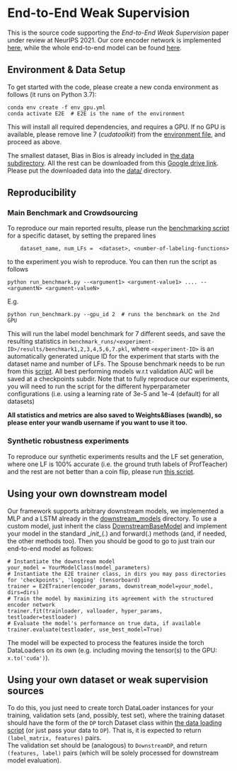 # End-to-End Weak Supervision

This is the source code supporting the *End-to-End Weak Supervision* paper under review at NeurIPS 2021.
Our core encoder network is implemented [here](encoder_network.py), while the whole end-to-end model 
 can be found [here](end_to_end_ws_model.py).

## Environment & Data Setup

To get started with the code, please create a new conda environment as follows (it runs on Python 3.7):

    conda env create -f env_gpu.yml 
    conda activate E2E  # E2E is the name of the environment
    
This will install all required dependencies, and requires a GPU. If no GPU is available, please 
remove line 7 (*cudatoolkit*) from the [environment file](env_gpu.yml), and proceed as above.

The smallest dataset, Bias in Bios is already included in [the data subdirectory](data/).
All the rest can be downloaded from this [Google drive link](https://drive.google.com/drive/folders/1v7IzA3Ab5zDEsRpLBWmJnXo5841tSOlh?usp=sharing).
Please put the downloaded data into the [data/](data) directory.

## Reproducibility

### Main Benchmark and Crowdsourcing
To reproduce our main reported results, please run the [benchmarking script](run_benchmark.py) for a specific dataset, by setting the prepared lines

        dataset_name, num_LFs =  <dataset>, <number-of-labeling-functions>      

to the experiment you wish to reproduce.
You can then run the script as follows

    python run_benchmark.py --<argument1> <argument-value1> .... --<argumentN> <argument-valueN>
E.g.

    python run_benchmark.py --gpu_id 2  # runs the benchmark on the 2nd GPU

This will run the label model benchmark for 7 different seeds, and save the resulting statistics
in ``benchmark_runs/<experiment-ID>/results/benchmark1,2,3,4,5,6,7.pkl``, where ``<experiment-ID>`` is an
 automatically generated unique ID for the experiment that starts with the dataset name and number of LFs. 
The Spouse benchmark needs to be run from this [script](run_benchmark_spouses.py).
All best performing models w.r.t validation AUC will be saved at a checkpoints subdir.
Note that to fully reproduce our experiments, you will need to run the script
for the different hyperparameter configurations (i.e. using a learning rate of 3e-5 and 1e-4 (default) for all datasets)
 
**All statistics and metrics are also saved to Weights&Biases (wandb), so please enter your wandb username
if you want to use it too.**

### Synthetic robustness experiments
 
To reproduce our synthetic experiments results and the LF set generation, where one LF is 100% accurate (i.e. the ground truth labels
of ProfTeacher) and the rest are not better than a coin flip, please run [this script](run_robustness_exps.py).


## Using your own downstream model

Our framework supports arbitrary downstream models, we implemented a MLP and a LSTM already in the
 [downstream_models](downstream_models) directory. To use a custom model, just inherit the class
 [DownstreamBaseModel](downstream_models/base_model.py) and implement your model in the standard 
 \__init\__(.) and forward(.) methods (and, if needed, the other methods too).
  Then you should be good to go to just train our end-to-end model as follows:
  
    # Instantiate the downstream model
    your_model = YourModelClass(model_parameters)
    # Instantiate the E2E trainer class, in dirs you may pass directories for 'checkpoints', 'logging' (tensorboard)                 
    trainer = E2ETrainer(encoder_params, downstream_model=your_model, dirs=dirs)
    # Train the model by maximizing its agreement with the structured encoder network
    trainer.fit(trainloader, valloader, hyper_params, testloader=testloader)
    # Evaluate the model's performance on true data, if available
    trainer.evaluate(testloader, use_best_model=True)

The model will be expected to process the features inside the torch DataLoaders on its own 
(e.g. including moving the tensor(s) to the GPU: ``x.to('cuda')``).


## Using your own dataset or weak supervision sources
To do this, you just need to create torch DataLoader instances for your training, validation sets
(and, possibly, test set), where the training dataset should have the form of the ``DP`` torch Dataset
class within [the data loading script](utils/data_loading.py) (or just pass your data to ``DP``).
That is, it is expected to return ``(label_matrix, features)`` pairs. <br>
The validation set should be (analogous) to ``DownstreamDP``, and return ``(features, label)``
pairs (which will be solely processed for downstream model evaluation).

